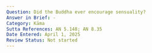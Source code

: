```yaml
---
Question: Did the Buddha ever encourage sensuality?
Answer in Brief: -
Category: Kāma
Sutta References: AN 5.148; AN 8.35
Date Entered: April 1, 2025
Review Status: Not started
---
```

